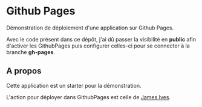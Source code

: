 # Github Pages

Démonstration de déploiement d'une application sur Github Pages.

Avec le code présent dans ce dépôt, j'ai dû passer la visibilité en **public** afin d'activer les GithubPages puis configurer celles-ci pour se connecter à la branche **gh-pages**.

## A propos

Cette application est un starter pour la démonstration.

L'action pour déployer dans GithubPages est celle de [James Ives](https://github.com/JamesIves/github-pages-deploy-action).